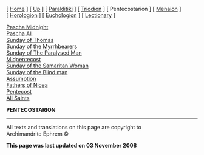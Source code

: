 \[ [Home](index.md) \] \[ [Up](liturgic.md) \]
\[ [Paraklitiki](oktoich.md) \] \[ [Triodion](triodion.md) \]
\[ Pentecostarion \] \[ [Menaion](menaion.md) \]
\[ [Horologion](horologion.md) \] \[ [Euchologion](eucholog.md) \]
\[ [Lectionary](lectionary.md) \]

[Pascha Midnight](PaschaN.md)  
[Pascha All](pascha.md)  
[Sunday of Thomas](ThomasSun.md)  
[Sunday of the Myrrhbearers](myrrh-sun.md)  
[Sunday of The Paralysed Man](ParalSun.md)  
[Midpentecost](midpent.md)  
[Sunday of the Samaritan Woman](SamarSun.md)  
[Sunday of the Blind man](blindsunday.md)  
[Assumption](assumpti.md)  
[Fathers of Nicea](fathers.md)  
[Pentecost](PentAll.md)  
[All Saints](allsaints.md)

**PENTECOSTARION**

-----

All texts and translations on this page are copyright to  
Archimandrite Ephrem ©

**This page was last updated on 03 November 2008**

